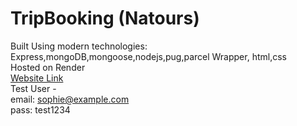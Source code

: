 # TripBooking (Natours) #

Built Using modern technologies: Express,mongoDB,mongoose,nodejs,pug,parcel Wrapper, html,css
<br />Hosted on Render
<br />[Website Link](trip-booking.onrender.com/)
<br />Test User - <br />
email: sophie@example.com <br />
pass: test1234
